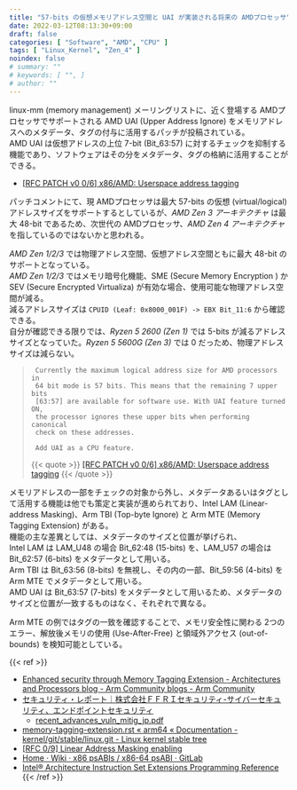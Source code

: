```yaml
---
title: "57-bits の仮想メモリアドレス空間と UAI が実装される将来の AMDプロセッサ"
date: 2022-03-12T08:13:30+09:00
draft: false
categories: [ "Software", "AMD", "CPU" ]
tags: [ "Linux_Kernel", "Zen_4" ]
noindex: false
# summary: ""
# keywords: [ "", ]
# author: ""
---
```


linux-mm (memory management) メーリングリストに、近く登場する AMDプロセッサでサポートされる AMD UAI (Upper Address Ignore) をメモリアドレスへのメタデータ、タグの付与に活用するパッチが投稿されている。  
AMD UAI は仮想アドレスの上位 7-bit (Bit_63:57) に対するチェックを抑制する機能であり、ソフトウェアはその分をメタデータ、タグの格納に活用することができる。  

* [[RFC PATCH v0 0/6] x86/AMD: Userspace address tagging](https://lore.kernel.org/linux-mm/2b26fc5b-d709-f2e1-0c8f-a6a548008216@intel.com/T/#e1b9caa0c700839bc9238a3161ddc5b757062d077)

パッチコメントにて、現 AMDプロセッサは最大 57-bits の仮想 (virtual/logical) アドレスサイズをサポートするとしているが、*AMD Zen 3 アーキテクチャ* は最大 48-bit であるため、次世代の AMDプロセッサ、*AMD Zen 4 アーキテクチャ* を指しているのではないかと思われる。  

*AMD Zen 1/2/3* では物理アドレス空間、仮想アドレス空間ともに最大 48-bit のサポートとなっている。  
*AMD Zen 1/2/3* ではメモリ暗号化機能、SME (Secure Memory Encryption ) か SEV (Secure Encrypted Virtualiza) が有効な場合、使用可能な物理アドレス空間が減る。  
減るアドレスサイズは `CPUID (Leaf: 0x8000_001F) -> EBX Bit_11:6` から確認できる。  
自分が確認できる限りでは、*Ryzen 5 2600 (Zen 1)* では 5-bits が減るアドレスサイズとなっていた。*Ryzen 5 5600G (Zen 3)* では 0 だっため、物理アドレスサイズは減らない。  

 > 		Currently the maximum logical address size for AMD processors in
 > 		64 bit mode is 57 bits. This means that the remaining 7 upper bits
 > 		[63:57] are available for software use. With UAI feature turned ON,
 > 		the processor ignores these upper bits when performing canonical
 > 		check on these addresses.
 > 		
 > 		Add UAI as a CPU feature.
 >
 > {{< quote >}} [[RFC PATCH v0 0/6] x86/AMD: Userspace address tagging](https://lore.kernel.org/linux-mm/2b26fc5b-d709-f2e1-0c8f-a6a548008216@intel.com/T/#e1b9caa0c700839bc9238a3161ddc5b757062d077) {{< /quote >}}

メモリアドレスの一部をチェックの対象から外し、メタデータあるいはタグとして活用する機能は他でも策定と実装が進められており、Intel LAM (Linear-address Masking)、Arm TBI (Top-byte Ignore) と Arm MTE (Memory Tagging Extension) がある。  
機能の主な差異としては、メタデータのサイズと位置が挙げられ、  
Intel LAM は LAM_U48 の場合 Bit_62:48 (15-bits) を、LAM_U57 の場合は Bit_62:57 (6-bits) をメタデータとして用いる。  
Arm TBI は Bit_63:56 (8-bits) を無視し、その内の一部、Bit_59:56 (4-bits) を Arm MTE でメタデータとして用いる。  
AMD UAI は Bit_63:57 (7-bits) をメタデータとして用いるため、メタデータのサイズと位置が一致するものはなく、それぞれで異なる。  

Arm MTE の例ではタグの一致を確認することで、メモリ安全性に関わる 2つのエラー、解放後メモリの使用 (Use-After-Free) と領域外アクセス (out-of-bounds) を検知可能としている。  

{{< ref >}}
* [Enhanced security through Memory Tagging Extension - Architectures and Processors blog - Arm Community blogs - Arm Community](https://community.arm.com/arm-community-blogs/b/architectures-and-processors-blog/posts/enhanced-security-through-mte)
* [セキュリティ・レポート｜株式会社ＦＦＲＩセキュリティ-サイバーセキュリティ、エンドポイントセキュリティ](https://www.ffri.jp/research/index.htm)
    * [recent_advances_vuln_mitig_jp.pdf](https://www.ffri.jp/assets/files/research/research_papers/recent_advances_vuln_mitig_jp.pdf)
* [memory-tagging-extension.rst « arm64 « Documentation - kernel/git/stable/linux.git - Linux kernel stable tree](https://git.kernel.org/pub/scm/linux/kernel/git/stable/linux.git/tree/Documentation/arm64/memory-tagging-extension.rst?h=v5.16.14)
* [[RFC 0/9] Linear Address Masking enabling](https://lore.kernel.org/linux-mm/20210205151631.43511-2-kirill.shutemov@linux.intel.com/T/#u)
* [Home · Wiki · x86 psABIs / x86-64 psABI · GitLab](https://gitlab.com/x86-psABIs/x86-64-ABI/-/wikis/home)
* [Intel® Architecture Instruction Set Extensions Programming Reference](https://cdrdv2.intel.com/v1/dl/getContent/671368)
{{< /ref >}}
